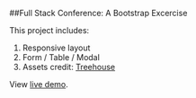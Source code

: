 ##Full Stack Conference: A Bootstrap Excercise

This project includes:

1. Responsive layout
2. Form / Table / Modal
3. Assets credit: [Treehouse](https://teamtreehouse.com)

View [live demo](http://jinnrw.github.io/Full-Stack-Conference---Bootstrap).
